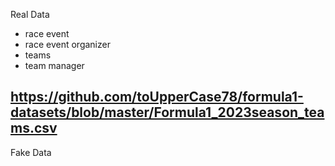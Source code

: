 Real Data
- race event 
- race event organizer 
- teams
- team manager

https://github.com/toUpperCase78/formula1-datasets/blob/master/Formula1_2023season_teams.csv
- 

Fake Data